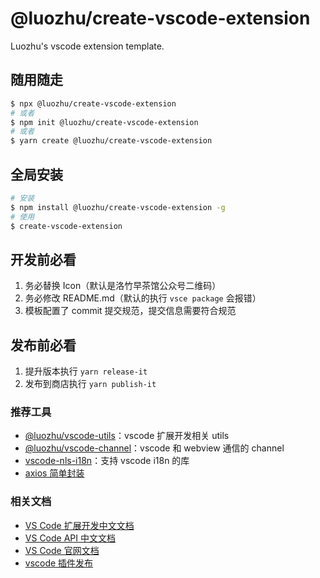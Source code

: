 # @luozhu/create-vscode-extension

Luozhu's vscode extension template.

## 随用随走

```sh
$ npx @luozhu/create-vscode-extension
# 或者
$ npm init @luozhu/create-vscode-extension
# 或者
$ yarn create @luozhu/create-vscode-extension
```

## 全局安装

```sh
# 安装
$ npm install @luozhu/create-vscode-extension -g
# 使用
$ create-vscode-extension
```

## 开发前必看

1. 务必替换 Icon（默认是洛竹早茶馆公众号二维码）
2. 务必修改 README.md（默认的执行 `vsce package` 会报错）
3. 模板配置了 commit 提交规范，提交信息需要符合规范

## 发布前必看

1. 提升版本执行 `yarn release-it`
2. 发布到商店执行 `yarn publish-it`

### 推荐工具

- [@luozhu/vscode-utils](https://github.com/youngjuning/luozhu/tree/main/packages/vscode-utils)：vscode 扩展开发相关 utils
- [@luozhu/vscode-channel](https://github.com/youngjuning/luozhu/tree/main/packages/vscode-channel)：vscode 和 webview 通信的 channel
- [vscode-nls-i18n](https://www.npmjs.com/package/vscode-nls-i18n)：支持 vscode i18n 的库
- [axios 简单封装](https://github.com/youngjuning/juejin-me/blob/main/src/utils/axios.ts)

### 相关文档

- [VS Code 扩展开发中文文档](https://liiked.github.io/VS-Code-Extension-Doc-ZH/#/)
- [VS Code API 中文文档](https://vscode-api-cn.js.org/)
- [VS Code 官网文档](https://code.visualstudio.com/docs)
- [vscode 插件发布](http://tny.im/bShcp)
